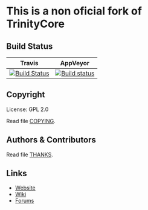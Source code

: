 # This is a non oficial fork of TrinityCore

## Build Status
|Travis|AppVeyor|
|------|--------|
|[![Build Status](https://travis-ci.org/JorTurFer/Sirion.svg?branch=master)](https://travis-ci.org/JorTurFer/Sirion)|[![Build status](https://ci.appveyor.com/api/projects/status/7ir4airfqonn90wn?svg=true)](https://ci.appveyor.com/project/kabestrus/sirion)|




## Copyright

License: GPL 2.0

Read file [COPYING](COPYING).


## Authors &amp; Contributors

Read file [THANKS](THANKS).


## Links

* [Website](https://www.trinitycore.org)
* [Wiki](https://www.trinitycore.info)
* [Forums](https://community.trinitycore.org)
